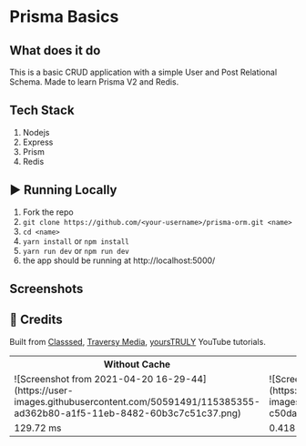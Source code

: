 # Prisma Basics

## What does it do
This is a basic CRUD application with a simple User and Post Relational Schema. Made to learn Prisma V2 and Redis.

## Tech Stack

1. Nodejs
  1. Express
  2. Prism
  3. Redis

## ▶️ Running Locally

1. Fork the repo
2. `git clone https://github.com/<your-username>/prisma-orm.git <name>`
3. `cd <name>`
4. `yarn install` or `npm install`
5. `yarn run dev` or `npm run dev`
6. the app should be running at http://localhost:5000/

## Screenshots

<table>
  <tr>
    <th>Without Cache</th>
    <th>With Cache</th>
  </tr>
  <tr>
    <td>
      ![Screenshot from 2021-04-20 16-29-44](https://user-images.githubusercontent.com/50591491/115385355-ad362b80-a1f5-11eb-8482-60b3c7c51c37.png)
    </td>
    <td>
      ![Screenshot from 2021-04-20 16-30-35](https://user-images.githubusercontent.com/50591491/115385436-c50daf80-a1f5-11eb-9f0a-77771bfdc8e2.png)
    </td>
  </tr>
  <tr>
    <td align=centre>129.72 ms</td>
    <td align=centre>0.418 ms</td>
  </tr>

## 🔔 Credits
Built from [Classsed](https://youtu.be/Ehv69qFvN2I), [Traversy Media](https://youtu.be/oaJq1mQ3dFI), [yoursTRULY](https://youtu.be/RL9mnX0qXhY) YouTube tutorials.
